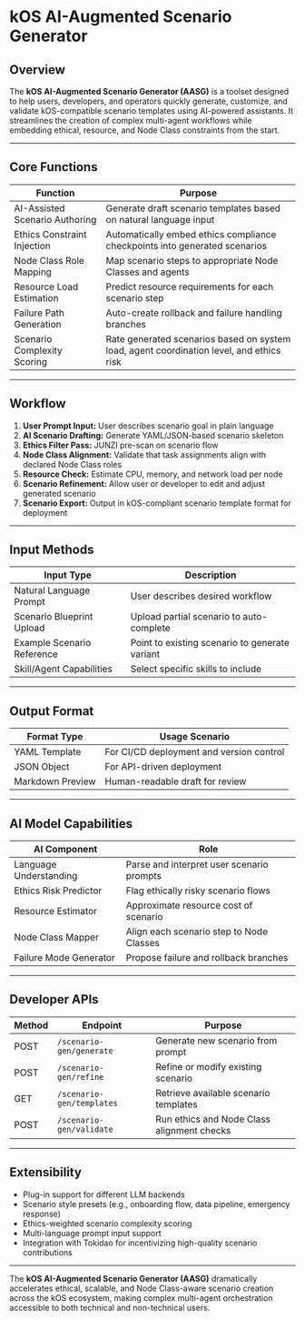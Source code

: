 # kOS AI-Augmented Scenario Generator

## Overview
The **kOS AI-Augmented Scenario Generator (AASG)** is a toolset designed to help users, developers, and operators quickly generate, customize, and validate kOS-compatible scenario templates using AI-powered assistants. It streamlines the creation of complex multi-agent workflows while embedding ethical, resource, and Node Class constraints from the start.

---

## Core Functions

| Function                      | Purpose                                 |
|--------------------------- |----------------------------------- |
| AI-Assisted Scenario Authoring | Generate draft scenario templates based on natural language input |
| Ethics Constraint Injection  | Automatically embed ethics compliance checkpoints into generated scenarios |
| Node Class Role Mapping      | Map scenario steps to appropriate Node Classes and agents |
| Resource Load Estimation     | Predict resource requirements for each scenario step |
| Failure Path Generation      | Auto-create rollback and failure handling branches |
| Scenario Complexity Scoring  | Rate generated scenarios based on system load, agent coordination level, and ethics risk |

---

## Workflow

1. **User Prompt Input:** User describes scenario goal in plain language
2. **AI Scenario Drafting:** Generate YAML/JSON-based scenario skeleton
3. **Ethics Filter Pass:** JUNZI pre-scan on scenario flow
4. **Node Class Alignment:** Validate that task assignments align with declared Node Class roles
5. **Resource Check:** Estimate CPU, memory, and network load per node
6. **Scenario Refinement:** Allow user or developer to edit and adjust generated scenario
7. **Scenario Export:** Output in kOS-compliant scenario template format for deployment

---

## Input Methods

| Input Type           | Description                               |
|---------------- |------------------------------------ |
| Natural Language Prompt | User describes desired workflow       |
| Scenario Blueprint Upload | Upload partial scenario to auto-complete |
| Example Scenario Reference | Point to existing scenario to generate variant |
| Skill/Agent Capabilities | Select specific skills to include    |

---

## Output Format

| Format Type           | Usage Scenario                      |
|---------------- |-------------------------------- |
| YAML Template      | For CI/CD deployment and version control |
| JSON Object        | For API-driven deployment               |
| Markdown Preview   | Human-readable draft for review        |

---

## AI Model Capabilities

| AI Component          | Role                                      |
|---------------- |------------------------------------ |
| Language Understanding | Parse and interpret user scenario prompts |
| Ethics Risk Predictor | Flag ethically risky scenario flows      |
| Resource Estimator  | Approximate resource cost of scenario    |
| Node Class Mapper   | Align each scenario step to Node Classes |
| Failure Mode Generator | Propose failure and rollback branches  |

---

## Developer APIs

| Method | Endpoint                      | Purpose                           |
|------ |--------------------------- |----------------------------- |
| POST  | `/scenario-gen/generate`   | Generate new scenario from prompt |
| POST  | `/scenario-gen/refine`     | Refine or modify existing scenario |
| GET   | `/scenario-gen/templates`  | Retrieve available scenario templates |
| POST  | `/scenario-gen/validate`   | Run ethics and Node Class alignment checks |

---

## Extensibility

- Plug-in support for different LLM backends
- Scenario style presets (e.g., onboarding flow, data pipeline, emergency response)
- Ethics-weighted scenario complexity scoring
- Multi-language prompt input support
- Integration with Tokidao for incentivizing high-quality scenario contributions

---

The **kOS AI-Augmented Scenario Generator (AASG)** dramatically accelerates ethical, scalable, and Node Class-aware scenario creation across the kOS ecosystem, making complex multi-agent orchestration accessible to both technical and non-technical users.

